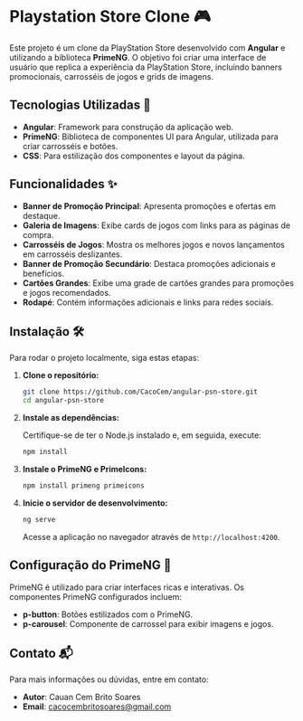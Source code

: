 # Playstation Store Clone 🎮

Este projeto é um clone da PlayStation Store desenvolvido com **Angular** e utilizando a biblioteca **PrimeNG**. O objetivo foi criar uma interface de usuário que replica a experiência da PlayStation Store, incluindo banners promocionais, carrosséis de jogos e grids de imagens.

## Tecnologias Utilizadas 🚀

- **Angular**: Framework para construção da aplicação web.
- **PrimeNG**: Biblioteca de componentes UI para Angular, utilizada para criar carrosséis e botões.
- **CSS**: Para estilização dos componentes e layout da página.

## Funcionalidades ✨

- **Banner de Promoção Principal**: Apresenta promoções e ofertas em destaque.
- **Galeria de Imagens**: Exibe cards de jogos com links para as páginas de compra.
- **Carrosséis de Jogos**: Mostra os melhores jogos e novos lançamentos em carrosséis deslizantes.
- **Banner de Promoção Secundário**: Destaca promoções adicionais e benefícios.
- **Cartões Grandes**: Exibe uma grade de cartões grandes para promoções e jogos recomendados.
- **Rodapé**: Contém informações adicionais e links para redes sociais.

## Instalação 🛠️

Para rodar o projeto localmente, siga estas etapas:

1. **Clone o repositório:**

    ```bash
    git clone https://github.com/CacoCem/angular-psn-store.git
    cd angular-psn-store
    ```

2. **Instale as dependências:**

    Certifique-se de ter o Node.js instalado e, em seguida, execute:

    ```bash
    npm install
    ```

3. **Instale o PrimeNG e PrimeIcons:**

    ```bash
    npm install primeng primeicons
    ```

4. **Inicie o servidor de desenvolvimento:**

    ```bash
    ng serve
    ```

    Acesse a aplicação no navegador através de `http://localhost:4200`.

## Configuração do PrimeNG 🎨

PrimeNG é utilizado para criar interfaces ricas e interativas. Os componentes PrimeNG configurados incluem:

- **p-button**: Botões estilizados com o PrimeNG.
- **p-carousel**: Componente de carrossel para exibir imagens e jogos.

## Contato 📬

Para mais informações ou dúvidas, entre em contato:

- **Autor**: Cauan Cem Brito Soares
- **Email**: cacocembritosoares@gmail.com

